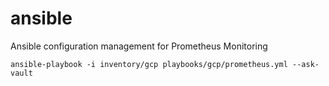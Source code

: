 # ansible

Ansible configuration management for Prometheus Monitoring


```
ansible-playbook -i inventory/gcp playbooks/gcp/prometheus.yml --ask-vault
```